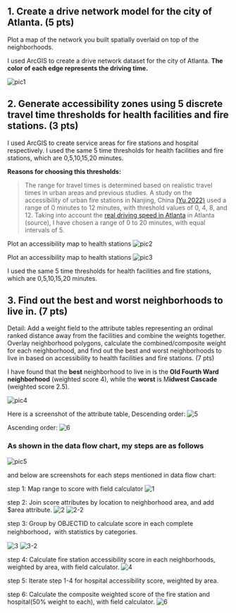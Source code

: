 ## 1. Create a drive network model for the city of Atlanta. (5 pts)

Plot a map of the network you built spatially overlaid on top of the neighborhoods.

I used ArcGIS to create a drive network dataset for the city of Atlanta. **The color of each edge represents the driving time.**

![pic1](plot/1-3.png)

## 2. Generate accessibility zones using 5 discrete travel time thresholds for health facilities and fire stations. (3 pts)

I used ArcGIS to create service areas for fire stations and hospital respectively. I used the same 5 time thresholds for health facilities and fire stations, which are 0,5,10,15,20 minutes. 

**Reasons for choosing this thresholds:**

>The range for travel times is determined based on realistic travel times in urban areas and previous studies. A study on the accessibility of urban fire stations in Nanjing, China [(Yu,2022)](https://link.springer.com/article/10.1007/s10109-022-00381-x#Sec9) used a range of 0 minutes to 12 minutes, with threshold values of 0, 4, 8, and 12. Taking into account the [real driving speed in Atlanta](https://www.tomtom.com/traffic-index/atlanta-traffic/) in Atlanta (source), I have chosen a range of 0 to 20 minutes, with equal intervals of 5.

Plot an accessibility map to health stations
![pic2](plot/2-med-2.png)

Plot an accessibility map to health stations
![pic3](plot/2-fire2-2.png)

I used the same 5 time thresholds for health facilities and fire stations, which are 0,5,10,15,20 minutes.

## 3. Find out the best and worst neighborhoods to live in. (7 pts)
Detail: Add a weight field to the attribute tables representing an ordinal ranked distance away from the facilities and combine the weights together. Overlay neighborhood polygons, calculate the combined/composite weight for each neighborhood, and find out the best and worst neighborhoods to live in based on accessibility to health facilities and fire stations. (7 pts)

I have found that the **best** neighborhood to live in is the **Old Fourth Ward neighborhood** (weighted score 4), while the **worst** is M**idwest Cascade** (weighted score 2.5). 

![pic4](plot/3.png)


Here is a screenshot of the attribute table, Descending order:
![5](plot/desc.png)

Ascending order:
![6](plot/desc.png)

### As shown in the data flow chart, my steps are as follows

![pic5](plot/process.png)

and below are screenshots for each steps mentioned in data flow chart:

step 1: Map range to score with field calculator
![1](plot/step3-detail4.png)

step 2: Join score attributes by location to neighborhood area, and add $area attribute.
![2](plot/step3-detail12.png)
![2-2](plot/step3-detail3.png)


step 3: Group by OBJECTID to calculate score in each complete neighborhood，with statistics by categories.

![3](plot/step3-detail6.png)
![3-2](plot/step3-detail7.png)

step 4: Calculate fire station accessibility score in each neighborhoods, weighted by area, with field calculator.
![4](plot/step3-detail10.png)

step 5: Iterate step 1-4 for hospital accessibility score, weighted by area.

step 6: Calculate the composite weighted score of the fire station and hospital(50% weight to each), with field calculator.
![6](plot/step3-detail11.png)





